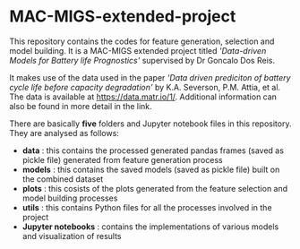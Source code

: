 # MAC-MIGS-extended-project
This repository contains the codes for feature generation, selection and model building. It is a MAC-MIGS extended project titled _'Data-driven Models for Battery life Prognostics'_ supervised by Dr Goncalo Dos Reis.

It makes use of the data used in the paper _'Data driven prediciton of battery cycle life before capacity degradation'_ by K.A. Severson, P.M. Attia, et al. The data is available at https://data.matr.io/1/. Additional information can also be found in more detail in the link.

There are basically **five** folders and Jupyter notebook files in this repository. They are analysed as follows:
- **data** : this contains the processed generated pandas frames (saved as pickle file) generated from feature generation process
- **models** : this contains the saved models (saved as pickle file) built on the combined dataset
- **plots** : this cosists of the plots generated from the feature selection and model building processes
- **utils** : this contains Python files for all the processes involved in the project 
- **Jupyter notebooks** : contains the implementations of various models and visualization of results
